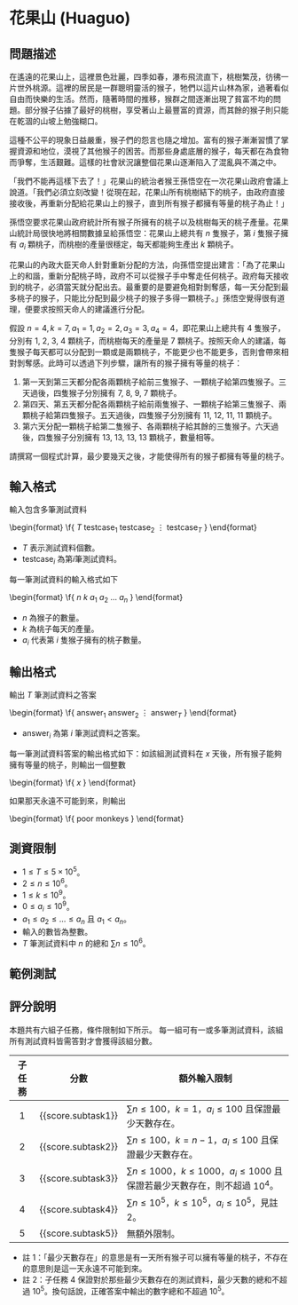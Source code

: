 # 花果山 (Huaguo)

## 問題描述

在遙遠的花果山上，這裡景色壯麗，四季如春，瀑布飛流直下，桃樹繁茂，彷彿一片世外桃源。這裡的居民是一群聰明靈活的猴子，牠們以這片山林為家，過著看似自由而快樂的生活。然而，隨著時間的推移，猴群之間逐漸出現了貧富不均的問題。部分猴子佔據了最好的桃樹，享受著山上最豐富的資源，而其餘的猴子則只能在乾涸的山坡上勉強糊口。

這種不公平的現象日益嚴重，猴子們的怨言也隨之增加。富有的猴子漸漸習慣了掌握資源和地位，漠視了其他猴子的困苦。而那些身處底層的猴子，每天都在為食物而爭奪，生活艱難。這樣的社會狀況讓整個花果山逐漸陷入了混亂與不滿之中。

「我們不能再這樣下去了！」花果山的統治者猴王孫悟空在一次花果山政府會議上說道。「我們必須立刻改變！從現在起，花果山所有桃樹結下的桃子，由政府直接接收後，再重新分配給花果山上的猴子，直到所有猴子都擁有等量的桃子為止！」

孫悟空要求花果山政府統計所有猴子所擁有的桃子以及桃樹每天的桃子產量。花果山統計局很快地將相關數據呈給孫悟空：花果山上總共有 $n$ 隻猴子，第 $i$ 隻猴子擁有 $a_i$ 顆桃子，而桃樹的產量很穩定，每天都能夠生產出 $k$ 顆桃子。

花果山的內政大臣天命人針對重新分配的方法，向孫悟空提出建言：「為了花果山上的和諧，重新分配桃子時，政府不可以從猴子手中奪走任何桃子。政府每天接收到的桃子，必須當天就分配出去。最重要的是要避免相對剝奪感，每一天分配到最多桃子的猴子，只能比分配到最少桃子的猴子多得一顆桃子。」孫悟空覺得很有道理，便要求按照天命人的建議進行分配。

假設 $n=4,k=7,a_1=1,a_2=2,a_3=3,a_4=4$，即花果山上總共有 4 隻猴子，分別有 1, 2, 3, 4 顆桃子，而桃樹每天的產量是 7 顆桃子。按照天命人的建議，每隻猴子每天都可以分配到一顆或是兩顆桃子，不能更少也不能更多，否則會帶來相對剝奪感。此時可以透過下列步驟，讓所有的猴子擁有等量的桃子：

1. 第一天到第三天都分配各兩顆桃子給前三隻猴子、一顆桃子給第四隻猴子。三天過後，四隻猴子分別擁有 7, 8, 9, 7 顆桃子。
2. 第四天、第五天都分配各兩顆桃子給前兩隻猴子、一顆桃子給第三隻猴子、兩顆桃子給第四隻猴子。五天過後，四隻猴子分別擁有 11, 12, 11, 11 顆桃子。
3. 第六天分配一顆桃子給第二隻猴子、各兩顆桃子給其餘的三隻猴子。六天過後，四隻猴子分別擁有 13, 13, 13, 13 顆桃子，數量相等。

請撰寫一個程式計算，最少要幾天之後，才能使得所有的猴子都擁有等量的桃子。

## 輸入格式

輸入包含多筆測試資料

\begin{format}
\f{
$T$
$\text{testcase}_1$
$\text{testcase}_2$
$\vdots$
$\text{testcase}_T$
}
\end{format}

- $T$ 表示測試資料個數。
- $\text{testcase}_i$ 為第$i$筆測試資料。

每一筆測試資料的輸入格式如下

\begin{format}
\f{
$n$ $k$
$a_1$ $a_2$ $\ldots$ $a_n$
}
\end{format}

- $n$ 為猴子的數量。
- $k$ 為桃子每天的產量。
- $a_i$ 代表第 $i$ 隻猴子擁有的桃子數量。

## 輸出格式

輸出 $T$ 筆測試資料之答案

\begin{format}
\f{
$\text{answer}_1$
$\text{answer}_2$
$\vdots$
$\text{answer}_T$
}
\end{format}

- $\text{answer}_i$ 為第 $i$ 筆測試資料之答案。

每一筆測試資料答案的輸出格式如下：如該組測試資料在 $x$ 天後，所有猴子能夠擁有等量的桃子，則輸出一個整數

\begin{format}
\f{
$x$
}
\end{format}

如果那天永遠不可能到來，則輸出

\begin{format}
\f{
poor monkeys
}
\end{format}

## 測資限制

- $1 \leq T \leq 5 \times 10^5$。
- $2 \leq n \leq 10^6$。
- $1 \leq k \leq 10^9$。
- $0 \leq a_i \leq 10^9$。
- $a_1 \leq a_2 \leq \dots \leq a_n$ 且 $a_1 < a_n$。
- 輸入的數皆為整數。
- $T$ 筆測試資料中 $n$ 的總和 $\sum n \leq 10^6$。

## 範例測試

## 評分說明

本題共有六組子任務，條件限制如下所示。
每一組可有一或多筆測試資料，該組所有測試資料皆需答對才會獲得該組分數。

|  子任務  |  分數  |  額外輸入限制  |
| :------: | :----: | ------------ |
| 1 | {{score.subtask1}} | $\sum n \leq 100$，$k = 1$，$a_i \leq 100$ 且保證最少天數存在。 |
| 2 | {{score.subtask2}} | $\sum n \leq 100$，$k = n-1$，$a_i \leq 100$ 且保證最少天數存在。 |
| 3 | {{score.subtask3}} | $\sum n \leq 1000$，$k \leq 1000$，$a_i \leq 1000$ 且保證若最少天數存在，則不超過 $10^4$。 |
| 4 | {{score.subtask4}} | $\sum n \leq 10^5$，$k \leq 10^5$，$a_i \leq 10^5$，見註 2。 |
| 5 | {{score.subtask5}} | 無額外限制。 |

- 註 1：「最少天數存在」的意思是有一天所有猴子可以擁有等量的桃子，不存在的意思則是這一天永遠不可能到來。
- 註 2：子任務 4 保證對於那些最少天數存在的測試資料，最少天數的總和不超過 $10^5$。換句話說，正確答案中輸出的數字總和不超過 $10^5$。

